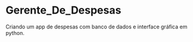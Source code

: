 # Gerente_De_Despesas
 Criando um app de despesas com banco de dados e interface gráfica em python.
